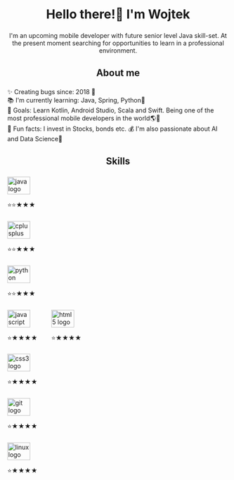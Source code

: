 <!DOCTYPE html>

<html>
<body>
<h1 align="center">Hello there!👋 I'm Wojtek</h1>

###

<p align="center">I'm an upcoming mobile developer with future senior level Java skill-set. At the present moment searching for opportunities to learn in a professional environment.</p>

###

<h2 align="center">About me</h2>

###

<p align="left">✨ Creating bugs since: 2018 👴<br>📚 I'm currently learning: Java, Spring, Python🚀<br>🎯 Goals: Learn Kotlin, Android Studio, Scala and Swift. Being one of the most professional mobile developers in the world🌎🌠<br>🎲 Fun facts: I invest in Stocks, bonds etc. 💰 I'm also passionate about AI and Data Science🦾</p>

###

<h2 align="center">Skills</h2>

###

<div align="left" class="skill-sets">
  <img src="https://cdn.jsdelivr.net/gh/devicons/devicon/icons/java/java-original-wordmark.svg" height="40" width="52" alt="java logo"   />
  <p align="left">⭐⭐★★★ </p>
</div>

###

<div align="left" class="skill-sets">
  <img src="https://cdn.jsdelivr.net/gh/devicons/devicon/icons/cplusplus/cplusplus-original.svg" height="40" width="52" alt="cplusplus logo"  />
  <p align="left">⭐⭐★★★ </p>
</div>

###

<div align="left" class="skill-sets">
  <img src="https://cdn.jsdelivr.net/gh/devicons/devicon/icons/python/python-original.svg" height="40" width="52" alt="python logo"  />
  <p align="left">⭐⭐★★★ </p>
</div>

###

<div align="left" style="width: 100px; float: left;">
  <img src="https://cdn.jsdelivr.net/gh/devicons/devicon/icons/javascript/javascript-original.svg" height="40" width="52" alt="javascript logo"  />
  <p align="left">⭐★★★★ </p>
</div>

###

<div align="left" class="skill-sets">
  <img src="https://cdn.jsdelivr.net/gh/devicons/devicon/icons/html5/html5-original.svg" height="40" width="52" alt="html5 logo"  />
  <p align="left">⭐★★★★ </p>
</div>

###

<div align="left" class="skill-sets">
  <img src="https://cdn.jsdelivr.net/gh/devicons/devicon/icons/css3/css3-original.svg" height="40" width="52" alt="css3 logo"  />
  <p align="left">⭐★★★★ </p>
</div>

###

<div align="left" class="skill-sets">
  <img src="https://cdn.jsdelivr.net/gh/devicons/devicon/icons/git/git-original.svg" height="40" width="52" alt="git logo"  />
  <p align="left">⭐★★★★ </p>
</div>

###

<div align="left" class="skill-sets">
  <img src="https://cdn.jsdelivr.net/gh/devicons/devicon/icons/linux/linux-original.svg" height="40" width="52" alt="linux logo"  />
  <p align="left">⭐★★★★ </p>
</div>

###
  </body>

</html>
